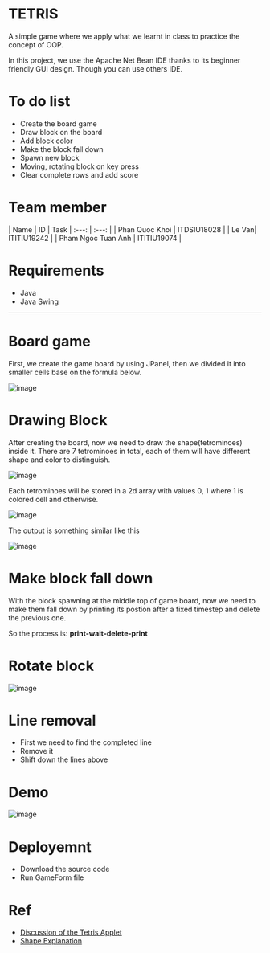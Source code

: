 # TETRIS
A simple game where we apply what we learnt in class to practice the concept of OOP.

In this project, we use the Apache Net Bean IDE thanks to its beginner friendly GUI design. Though you can use others IDE.

# To do list
 * Create the board game
 * Draw block on the board
 * Add block color
 * Make the block fall down
 * Spawn new block
 * Moving, rotating block on key press
 * Clear complete rows and add score
 
 # Team member
 
| Name | ID | Task 
| :---: | :---: |
| Phan Quoc Khoi | ITDSIU18028 | 
| Le Van| ITITIU19242 | 
| Pham Ngoc Tuan Anh | ITITIU19074 | 
 
# Requirements
 * Java
 * Java Swing
 ---
 # Board game
 First, we create the game board by using JPanel, then we divided it into smaller cells base on the formula below.
 
 ![image](https://user-images.githubusercontent.com/52684784/170531720-a78f9f77-d865-4352-a5c3-d117951f5b68.png)
 # Drawing Block 
 After creating the board, now we need to draw the shape(tetrominoes) inside it.
 There are 7 tetrominoes in total, each of them will have different shape and color to distinguish.
 
 ![image](https://user-images.githubusercontent.com/52684784/170532176-af0e42d7-e8be-4d5b-827c-bd0361053e7c.png)
 
 Each tetrominoes will be stored in a 2d array with values 0, 1 where 1 is colored cell and otherwise.
 
 ![image](https://user-images.githubusercontent.com/52684784/170536852-7fd7791d-2aae-4706-9948-4323bbec6fc0.png)
 
 The output is something similar like this 
 
 ![image](https://user-images.githubusercontent.com/52684784/170541897-8541c3e1-042b-4b1d-b70c-f8e175f17076.png)
 # Make block fall down
 With the block spawning at the middle top of game board, now we need to make them fall down by 
 printing its postion after a fixed timestep and delete the previous one.
 
 So the process is: **print-wait-delete-print**
 
# Rotate block
![image](https://user-images.githubusercontent.com/52684784/170737184-b2143150-c182-4f1b-b2c6-7dccdaeaee07.png)

# Line removal
* First we need to find the completed line
* Remove it
* Shift down the lines above

# Demo
![image](https://user-images.githubusercontent.com/52684784/172908426-a4a36401-d4ed-4b7f-ac42-dc2a601cf852.png)

# Deployemnt
* Download the source code
* Run GameForm file

# Ref
* [Discussion of the Tetris Applet](http://www.geom.uiuc.edu/java/tetris/explanation.html)
* [Shape Explanation](https://www.iodraw.com/en/blog/211243890)
